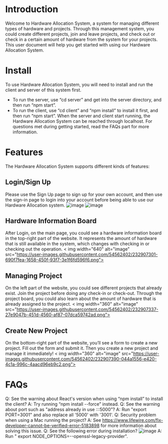 # Introduction
Welcome to Hardware Allocation System, a system for managing different types of hardware and projects. Through this management system, you could create different projects, join and leave projects, and check out or check in a certain amount of hardware from the system for your projects. This user document will help you get started with using our Hardware Allocation System.
# Install
To use Hardware Allocation System, you will need to install and run the client and server of this system first. 
* To run the server, use “cd server” and get into the server directory, and then run “npm start”.
* To run the client, use “cd client” and “npm install” to install it first, and then run “npm start”.
When the server and client start running, the Hardware Allocation System can be reached through localhost. 
For questions met during getting started, read the FAQs part for more information.
# Features
The Hardware Allocation System supports different kinds of features:
## Login/Sign Up
Please use the Sign Up page to sign up for your own account, and then use the sign-in page to login into your account before being able to use our Hardware Allocation system.
![image](https://user-images.githubusercontent.com/54562402/232907226-412495fc-cdc5-45fb-bbe9-92487f04a0b0.png)
![image](https://user-images.githubusercontent.com/54562402/232907216-44539c83-d585-4b8e-ac32-2976d2a52afb.png)
## Hardware Information Board
After Login, on the main page, you could see a hardware information board in the top-right part of the website. It represents the amount of hardware that is still available in the system, which changes with checking in or checking out the operation.
< img width="640" alt="image" src="https://user-images.githubusercontent.com/54562402/232907301-690f7fea-1658-450f-93f7-3e1f6fd596f6.png">
## Managing Project
On the left part of the website, you could see different projects that already exist. Join the project before doing any check-in or check-out. Through the project board, you could also learn about the amount of hardware that is already assigned to the project.
< img width="360" alt="image" src="https://user-images.githubusercontent.com/54562402/232907337-27e9047b-451d-4560-af87-07dca59742ad.png">
## Create New Project
On the bottom-right part of the website, you’ll see a form to create a new project. Fill out the form and submit it. Then you create a new project and manage it immediately!
< img width="360" alt="image" src="https://user-images.githubusercontent.com/54562402/232907390-044a1556-e420-4c1a-996c-4aacd96eb9c2.png">
# FAQs
Q: See the warning about React's version when using “npm install” to install the client?
A: Try running “npm install --force” instead.
Q: See the warning about port such as "address already in use :::5000”?
A: Run "export PORT=3001" and also replace all '5000' with '3001'.
Q: Security problem when using a Mac running the project?
A:  See https://www.lifewire.com/fix-developer-cannot-be-verified-error-5183898 for more information about solving this issue.
Q: See the following error during installation?
![image](https://user-images.githubusercontent.com/54562402/232907452-ad0a8bba-5f29-47b1-b61f-18f76ee6e2a9.png)
A: Run " export NODE_OPTIONS=--openssl-legacy-provider".
